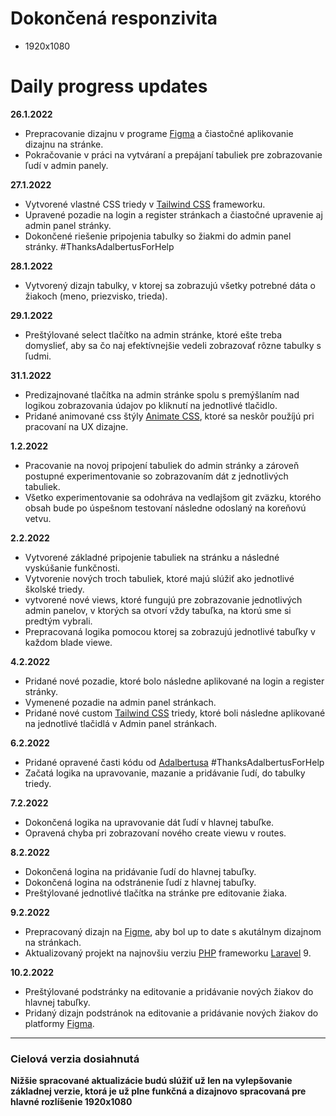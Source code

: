 # Dokončená responzivita

- 1920x1080

# Daily progress updates

**26.1.2022**

- Prepracovanie dizajnu v programe [Figma](https://www.figma.com) a čiastočné aplikovanie dizajnu na stránke.
- Pokračovanie v práci na vytváraní a prepájaní tabuliek pre zobrazovanie ľudí v admin panely.

**27.1.2022**

- Vytvorené vlastné CSS triedy v [Tailwind CSS](https://tailwindcss.com/) frameworku.
- Upravené pozadie na login a register stránkach a čiastočné upravenie aj admin panel stránky.
- Dokončené riešenie pripojenia tabulky so žiakmi do admin panel stránky. #ThanksAdalbertusForHelp

**28.1.2022**

- Vytvorený dizajn tabulky, v ktorej sa zobrazujú všetky potrebné dáta o žiakoch (meno, priezvisko, trieda).

**29.1.2022**

- Preštýlované select tlačítko na admin stránke, ktoré ešte treba domyslieť, aby sa čo naj efektívnejšie vedeli
  zobrazovať rôzne tabulky s ľudmi.

**31.1.2022**

- Predizajnované tlačítka na admin stránke spolu s premýšlaním nad logikou zobrazovania údajov po kliknutí na jednotlivé
  tlačidlo.
- Pridané animované css štýly [Animate CSS](https://animate.style/), ktoré sa neskôr použíjú pri pracovaní na UX
  dizajne.

**1.2.2022**

- Pracovanie na novoj pripojení tabuliek do admin stránky a zároveň postupné experimentovanie so zobrazovaním dát z
  jednotlivých tabuliek.
- Všetko experimentovanie sa odohráva na vedlajšom git zväzku, ktorého obsah bude po úspešnom testovaní následne
  odoslaný na koreňovú vetvu.

**2.2.2022**

- Vytvorené základné pripojenie tabuliek na stránku a následné vyskúšanie funkčnosti.
- Vytvorenie nových troch tabuliek, ktoré majú slúžiť ako jednotlivé školské triedy.
- vytvorené nové views, ktoré fungujú pre zobrazovanie jednotlivých admin panelov, v ktorých sa otvorí vždy tabuľka, na
  ktorú sme si predtým vybrali.
- Prepracovaná logika pomocou ktorej sa zobrazujú jednotlivé tabuľky v každom blade viewe.

**4.2.2022**

- Pridané nové pozadie, ktoré bolo následne aplikované na login a register stránky.
- Vymenené pozadie na admin panel stránkach.
- Pridané nové custom [Tailwind CSS](https://tailwindcss.com/) triedy, ktoré boli následne aplikované na jednotlivé
  tlačidlá v Admin panel stránkach.

**6.2.2022**

- Pridané opravené časti kódu od [Adalbertusa](https://github.com/Adalbertus250) #ThanksAdalbertusForHelp
- Začatá logika na upravovanie, mazanie a pridávanie ľudí, do tabulky triedy.

**7.2.2022**

- Dokončená logika na upravovanie dát ľudí v hlavnej tabuľke.
- Opravená chyba pri zobrazovaní nového create viewu v routes.

**8.2.2022**

- Dokončená logina na pridávanie ľudí do hlavnej tabuľky.
- Dokončená logina na odstránenie ľudí z hlavnej tabuľky.
- Preštýlované jednotlivé tlačítka na stránke pre editovanie žiaka.

**9.2.2022**

- Prepracovaný dizajn na [Figme](https://www.figma.com), aby bol up to date s akutálnym dizajnom na stránkach.
- Aktualizovaný projekt na najnovšiu verziu [PHP](https://www.php.net/) frameworku [Laravel](https://laravel.com/) 9.

**10.2.2022**

- Preštýlované podstránky na editovanie a pridávanie nových žiakov do hlavnej tabuľky.
- Pridaný dizajn podstránok na editovanie a pridávanie nových žiakov do platformy [Figma](https://www.figma.com).

<hr/>

### Cielová verzia dosiahnutá 
**Nižšie spracované aktualizácie budú slúžiť už len na vylepšovanie základnej verzie, ktorá je už plne funkčná
a dizajnovo spracovaná pre hlavné rozlíšenie 1920x1080**
